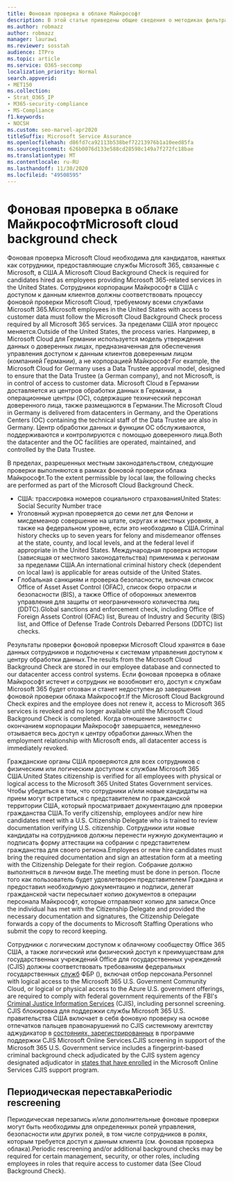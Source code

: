 ```yaml
---
title: Фоновая проверка в облаке Майкрософт
description: В этой статье приведены общие сведения о методиках фильтрации персонала Майкрософт для Microsoft 365.
ms.author: robmazz
author: robmazz
manager: laurawi
ms.reviewer: sosstah
audience: ITPro
ms.topic: article
ms.service: O365-seccomp
localization_priority: Normal
search.appverid:
- MET150
ms.collection:
- Strat_O365_IP
- M365-security-compliance
- MS-Compliance
f1.keywords:
- NOCSH
ms.custom: seo-marvel-apr2020
titleSuffix: Microsoft Service Assurance
ms.openlocfilehash: d86fd7ca92113b538bef72213976b1a10eed85fa
ms.sourcegitcommit: 626b0076d133e588cd28598c149a7f272fc18bae
ms.translationtype: MT
ms.contentlocale: ru-RU
ms.lasthandoff: 11/30/2020
ms.locfileid: "49508595"
---
```

# <a name="microsoft-cloud-background-check"></a><span data-ttu-id="ee777-103">Фоновая проверка в облаке Майкрософт</span><span class="sxs-lookup"><span data-stu-id="ee777-103">Microsoft cloud background check</span></span>

<span data-ttu-id="ee777-104">Фоновая проверка Microsoft Cloud необходима для кандидатов, нанятых как сотрудники, предоставляющие службы Microsoft 365, связанные с Microsoft, в США.</span><span class="sxs-lookup"><span data-stu-id="ee777-104">A Microsoft Cloud Background Check is required for candidates hired as employees providing Microsoft 365-related services in the United States.</span></span> <span data-ttu-id="ee777-105">Сотрудники корпорации Майкрософт в США с доступом к данным клиентов должны соответствовать процессу фоновой проверки Microsoft Cloud, требуемому всеми службами Microsoft 365.</span><span class="sxs-lookup"><span data-stu-id="ee777-105">Microsoft employees in the United States with access to customer data must follow the Microsoft Cloud Background Check process required by all Microsoft 365 services.</span></span> <span data-ttu-id="ee777-106">За пределами США этот процесс меняется.</span><span class="sxs-lookup"><span data-stu-id="ee777-106">Outside of the United States, the process varies.</span></span> <span data-ttu-id="ee777-107">Например, в Microsoft Cloud для Германии используется модель утверждения данных о доверенных лицах, предназначенная для обеспечения управления доступом к данным клиентов доверенным лицом (компанией Германии), а не корпорацией Майкрософт.</span><span class="sxs-lookup"><span data-stu-id="ee777-107">For example, the Microsoft Cloud for Germany uses a Data Trustee approval model, designed to ensure that the Data Trustee (a German company), and not Microsoft, is in control of access to customer data.</span></span> <span data-ttu-id="ee777-108">Microsoft Cloud в Германии доставляется из центров обработки данных в Германии, а операционные центры (OC), содержащие технический персонал доверенного лица, также размещаются в Германии.</span><span class="sxs-lookup"><span data-stu-id="ee777-108">The Microsoft Cloud in Germany is delivered from datacenters in Germany, and the Operations Centers (OC) containing the technical staff of the Data Trustee are also in Germany.</span></span> <span data-ttu-id="ee777-109">Центр обработки данных и функции OC обслуживаются, поддерживаются и контролируются с помощью доверенного лица.</span><span class="sxs-lookup"><span data-stu-id="ee777-109">Both the datacenter and the OC facilities are operated, maintained, and controlled by the Data Trustee.</span></span>

<span data-ttu-id="ee777-110">В пределах, разрешенных местным законодательством, следующие проверки выполняются в рамках фоновой проверки облака Майкрософт.</span><span class="sxs-lookup"><span data-stu-id="ee777-110">To the extent permissible by local law, the following checks are performed as part of the Microsoft Cloud Background Check.</span></span>

- <span data-ttu-id="ee777-111">США: трассировка номеров социального страхования</span><span class="sxs-lookup"><span data-stu-id="ee777-111">United States: Social Security Number trace</span></span>
- <span data-ttu-id="ee777-112">Уголовный журнал проверяется до семи лет для Фелони и мисдемеанор совершение на штате, округах и местных уровнях, а также на федеральном уровне, если это необходимо в США.</span><span class="sxs-lookup"><span data-stu-id="ee777-112">Criminal history checks up to seven years for felony and misdemeanor offenses at the state, county, and local levels, and at the federal level if appropriate in the United States.</span></span> <span data-ttu-id="ee777-113">Международная проверка истории (зависящая от местного законодательства) применима к регионам за пределами США.</span><span class="sxs-lookup"><span data-stu-id="ee777-113">An international criminal history check (dependent on local law) is applicable for areas outside of the United States.</span></span>
- <span data-ttu-id="ee777-114">Глобальная санкциям и проверка безопасности, включая список Office of Asset Asset Control (OFAC), список бюро отрасли и безопасности (BIS), а также Office of оборонных элементов управления для защиты от неограниченного количества лиц (DDTC).</span><span class="sxs-lookup"><span data-stu-id="ee777-114">Global sanctions and enforcement check, including Office of Foreign Assets Control (OFAC) list, Bureau of Industry and Security (BIS) list, and Office of Defense Trade Controls Debarred Persons (DDTC) list checks.</span></span>

<span data-ttu-id="ee777-115">Результаты проверки фоновой проверки Microsoft Cloud хранятся в базе данных сотрудников и подключены к системам управления доступом к центру обработки данных.</span><span class="sxs-lookup"><span data-stu-id="ee777-115">The results from the Microsoft Cloud Background Check are stored in our employee database and connected to our datacenter access control systems.</span></span> <span data-ttu-id="ee777-116">Если фоновая проверка в облаке Майкрософт истечет и сотрудник не возобновит его, доступ к службам Microsoft 365 будет отозван и станет недоступен до завершения фоновой проверки облака Майкрософт.</span><span class="sxs-lookup"><span data-stu-id="ee777-116">If the Microsoft Cloud Background Check expires and the employee does not renew it, access to Microsoft 365 services is revoked and no longer available until the Microsoft Cloud Background Check is completed.</span></span> <span data-ttu-id="ee777-117">Когда отношение занятости с окончанием корпорации Майкрософт завершается, немедленно отзывается весь доступ к центру обработки данных.</span><span class="sxs-lookup"><span data-stu-id="ee777-117">When the employment relationship with Microsoft ends, all datacenter access is immediately revoked.</span></span>

<span data-ttu-id="ee777-118">Гражданские органы США проверяются для всех сотрудников с физическим или логическим доступом к службам Microsoft 365 США.</span><span class="sxs-lookup"><span data-stu-id="ee777-118">United States citizenship is verified for all employees with physical or logical access to the Microsoft 365 United States Government services.</span></span> <span data-ttu-id="ee777-119">Чтобы убедиться в том, что сотрудники и/или новые кандидаты на прием могут встретиться с представителем по гражданской территории США, который просматривает документацию для проверки гражданства США.</span><span class="sxs-lookup"><span data-stu-id="ee777-119">To verify citizenship, employees and/or new hire candidates meet with a U.S. Citizenship Delegate who is trained to review documentation verifying U.S. citizenship.</span></span> <span data-ttu-id="ee777-120">Сотрудники или новые кандидаты на сотрудников должны перенести нужную документацию и подписать форму аттестации на собрании с представителем гражданства для своего региона.</span><span class="sxs-lookup"><span data-stu-id="ee777-120">Employees or new hire candidates must bring the required documentation and sign an attestation form at a meeting with the Citizenship Delegate for their region.</span></span> <span data-ttu-id="ee777-121">Собрание должно выполняться в личном виде.</span><span class="sxs-lookup"><span data-stu-id="ee777-121">The meeting must be done in person.</span></span> <span data-ttu-id="ee777-122">После того как пользователь будет удовлетворен представителем Граждана и предоставил необходимую документацию и подписи, делегат гражданской части пересылает копию документов в операции персонала Майкрософт, которые отправляют копию для записи.</span><span class="sxs-lookup"><span data-stu-id="ee777-122">Once the individual has met with the Citizenship Delegate and provided the necessary documentation and signatures, the Citizenship Delegate forwards a copy of the documents to Microsoft Staffing Operations who submit the copy to record keeping.</span></span>

<span data-ttu-id="ee777-123">Сотрудники с логическим доступом к облачному сообществу Office 365 США, а также логический или физический доступ к преимуществам для государственных учреждений Office для государственных учреждений (CJIS) должны соответствовать требованиям федеральных государственных [служб](https://www.fbi.gov/services/cjis) ФБР (), включая отбор персонала.</span><span class="sxs-lookup"><span data-stu-id="ee777-123">Personnel with logical access to the Microsoft 365 U.S. Government Community Cloud, or logical or physical access to the Azure U.S. government offerings, are required to comply with federal government requirements of the FBI's [Criminal Justice Information Services](https://www.fbi.gov/services/cjis) (CJIS), including personnel screening.</span></span> <span data-ttu-id="ee777-124">CJIS блокировка для поддержки службы Microsoft 365 U.S. правительства США включает в себя фоновую проверку на основе отпечатков пальцев правонарушений по CJIS системному агентству аджудикатор в [состояниях, зарегистрированных](https://blogs.office.com/2013/10/23/california-and-microsoft-sign-cjis-security-policy-agreement/) в программе поддержки CJIS Microsoft Online Services.</span><span class="sxs-lookup"><span data-stu-id="ee777-124">CJIS screening in support of the Microsoft 365 U.S. Government service includes a fingerprint-based criminal background check adjudicated by the CJIS system agency designated adjudicator in [states that have enrolled](https://blogs.office.com/2013/10/23/california-and-microsoft-sign-cjis-security-policy-agreement/) in the Microsoft Online Services CJIS support program.</span></span>

## <a name="periodic-rescreening"></a><span data-ttu-id="ee777-125">Периодическая переставка</span><span class="sxs-lookup"><span data-stu-id="ee777-125">Periodic rescreening</span></span>

<span data-ttu-id="ee777-126">Периодическая перезапись и/или дополнительные фоновые проверки могут быть необходимы для определенных ролей управления, безопасности или других ролей, в том числе сотрудников в ролях, которым требуется доступ к данным клиента (см. фоновая проверка облака).</span><span class="sxs-lookup"><span data-stu-id="ee777-126">Periodic rescreening and/or additional background checks may be required for certain management, security, or other roles, including employees in roles that require access to customer data (See Cloud Background Check).</span></span>